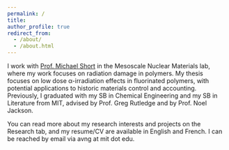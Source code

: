 ```yaml
---
permalink: /
title:
author_profile: true
redirect_from: 
  - /about/
  - /about.html
---
```


I work with [Prof. Michael Short](https://pripyat.mit.edu/) in the Mesoscale Nuclear Materials lab, where my work focuses on radiation damage in polymers. My thesis focuses on low dose α-irradiation effects in fluorinated polymers, with potential applications to historic materials control and accounting. Previously, I graduated with my SB in Chemical Engineering and my SB in Literature from MIT, advised by Prof. Greg Rutledge and by Prof. Noel Jackson.

You can read more about my research interests and projects on the Research tab, and my resume/CV are available in English and French. I can be reached by email via avng at mit dot edu.
